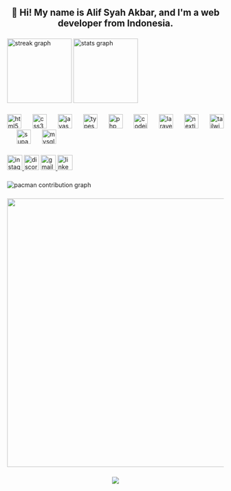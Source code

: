 <h2 align="center">👋 Hi! My name is Alif Syah Akbar, and I'm a web developer from Indonesia.</h2>

###

<div align="left">
  <img src="https://streak-stats.demolab.com?user=alifsyahakbar20&locale=en&mode=daily&theme=dracula&hide_border=false&border_radius=5" height="150" alt="streak graph"  />
  <img src="https://github-readme-stats.vercel.app/api?username=alifsyahakbar20&hide_title=false&hide_rank=false&show_icons=true&include_all_commits=true&count_private=true&disable_animations=false&theme=dracula&locale=en&hide_border=false" height="150" alt="stats graph"  />
</div>

###

<div align="left">
  <img src="https://cdn.jsdelivr.net/gh/devicons/devicon/icons/html5/html5-original.svg" height="33" alt="html5 logo"  />
  <img width="18" />
  <img src="https://cdn.jsdelivr.net/gh/devicons/devicon/icons/css3/css3-original.svg" height="33" alt="css3 logo"  />
  <img width="18" />
  <img src="https://cdn.simpleicons.org/javascript/F7DF1E" height="33" alt="javascript logo"  />
  <img width="18" />
  <img src="https://cdn.jsdelivr.net/gh/devicons/devicon/icons/typescript/typescript-original.svg" height="33" alt="typescript logo"  />
  <img width="18" />
  <img src="https://cdn.simpleicons.org/php/777BB4" height="33" alt="php logo"  />
  <img width="18" />
  <img src="https://cdn.simpleicons.org/codeigniter/EF4223" height="33" alt="codeigniter logo"  />
  <img width="18" />
  <img src="https://cdn.simpleicons.org/laravel/FF2D20" height="33" alt="laravel logo"  />
  <img width="18" />
  <img src="https://cdn.simpleicons.org/nextdotjs/000000" height="33" alt="nextjs logo"  />
  <img width="18" />
  <img src="https://cdn.simpleicons.org/tailwindcss/06B6D4" height="33" alt="tailwindcss logo"  />
  <img width="18" />
  <img src="https://cdn.simpleicons.org/supabase/3ECF8E" height="33" alt="supabase logo"  />
  <img width="18" />
  <img src="https://cdn.simpleicons.org/mysql/4479A1" height="33" alt="mysql logo"  />
</div>

###

<div align="left">
  <a href="https://www.instagram.com/syaahri_/" target="_blank">
    <img src="https://img.shields.io/static/v1?message=@Syaahri_&logo=instagram&label=&color=E4405F&logoColor=white&labelColor=&style=for-the-badge" height="35" alt="instagram logo"  />
  </a>
  <img src="https://img.shields.io/static/v1?message=@Vivy&logo=discord&label=&color=7289DA&logoColor=white&labelColor=&style=for-the-badge" height="35" alt="discord logo"  />
  <a href="mailto:alifsyahakbar20@gmail.com" target="_blank">
    <img src="https://img.shields.io/static/v1?message=alifsyahakbar20&logo=gmail&label=&color=D14836&logoColor=white&labelColor=&style=for-the-badge" height="35" alt="gmail logo"  />
  </a>
  <a href="https://id.linkedin.com/in/alif-syah-akbar-641579315" target="_blank">
    <img src="https://img.shields.io/static/v1?message=Alif%20Syah%20Akbar&logo=linkedin&label=&color=0077B5&logoColor=white&labelColor=&style=for-the-badge" height="35" alt="linkedin logo"  />
  </a>
</div>

###

<picture>
  <source media="(prefers-color-scheme: dark)" srcset="https://raw.githubusercontent.com/alifsyahakbar20/alifsyahakbar20/output/pacman-contribution-graph-dark.svg">
  <source media="(prefers-color-scheme: light)" srcset="https://raw.githubusercontent.com/alifsyahakbar20/alifsyahakbar20/output/pacman-contribution-graph.svg">
  <img alt="pacman contribution graph" src="https://raw.githubusercontent.com/alifsyahakbar20/alifsyahakbar20/output/pacman-contribution-graph.svg">
</picture>

###

<div align="center">
  <img height="625" src="https://i.pinimg.com/originals/48/09/4c/48094c88751550011afbe2b2a6c47a5b.gif"  />
</div>

###

<div align="center">
  <img src="https://visitor-badge.laobi.icu/badge?page_id=alifsyahakbar20.alifsyahakbar20&"  />
</div>

###
